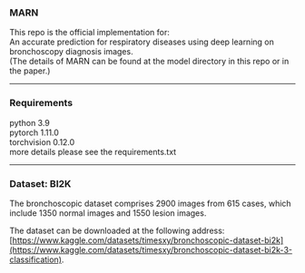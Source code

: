 ### MARN
This repo is the official implementation for:  
An accurate prediction for respiratory diseases using deep learning on bronchoscopy diagnosis images.  
(The details of MARN can be found at the model directory in this repo or in the paper.)

***
### Requirements
python 3.9  
pytorch 1.11.0  
torchvision 0.12.0  
more details please see the requirements.txt

***
### Dataset: BI2K
The bronchoscopic dataset comprises 2900 images from 615 cases, which include 1350 normal images and 1550 lesion images. 

The dataset can be downloaded at the following address:   
[https://www.kaggle.com/datasets/timesxy/bronchoscopic-dataset-bi2k](https://www.kaggle.com/datasets/timesxy/bronchoscopic-dataset-bi2k-3-classification).
